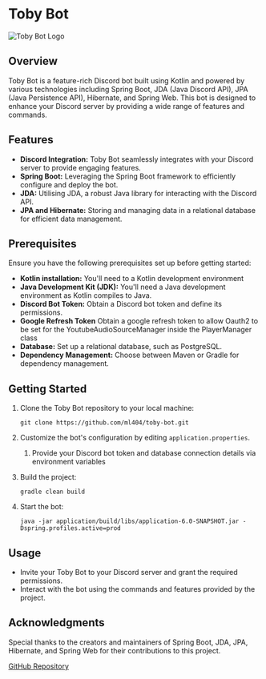 
# Toby Bot

![Toby Bot Logo](https://i.ibb.co/5BydjDZ/lo-fi-saitama.jpg)

## Overview

Toby Bot is a feature-rich Discord bot built using Kotlin and powered by various technologies including Spring Boot, JDA (Java Discord API), JPA (Java Persistence API), Hibernate, and Spring Web. This bot is designed to enhance your Discord server by providing a wide range of features and commands.

## Features

- **Discord Integration:** Toby Bot seamlessly integrates with your Discord server to provide engaging features.
- **Spring Boot:** Leveraging the Spring Boot framework to efficiently configure and deploy the bot.
- **JDA:** Utilising JDA, a robust Java library for interacting with the Discord API.
- **JPA and Hibernate:** Storing and managing data in a relational database for efficient data management.

## Prerequisites

Ensure you have the following prerequisites set up before getting started:

- **Kotlin installation:** You'll need to a Kotlin development environment
- **Java Development Kit (JDK):** You'll need a Java development environment as Kotlin compiles to Java.
- **Discord Bot Token:** Obtain a Discord bot token and define its permissions.
- **Google Refresh Token** Obtain a google refresh token to allow Oauth2 to be set for the YoutubeAudioSourceManager inside the PlayerManager class
- **Database:** Set up a relational database, such as PostgreSQL.
- **Dependency Management:** Choose between Maven or Gradle for dependency management.

## Getting Started

1. Clone the Toby Bot repository to your local machine:

   ```shell
   git clone https://github.com/ml404/toby-bot.git
   ```

2. Customize the bot's configuration by editing `application.properties`. 

   1. Provide your Discord bot token and database connection details via environment variables

3. Build the project:

   ```shell
   gradle clean build
   ```

4. Start the bot:

   ```shell
   java -jar application/build/libs/application-6.0-SNAPSHOT.jar -Dspring.profiles.active=prod
   ```

## Usage

- Invite your Toby Bot to your Discord server and grant the required permissions.
- Interact with the bot using the commands and features provided by the project.

## Acknowledgments

Special thanks to the creators and maintainers of Spring Boot, JDA, JPA, Hibernate, and Spring Web for their contributions to this project.

[GitHub Repository](https://github.com/ml404/toby-bot)
